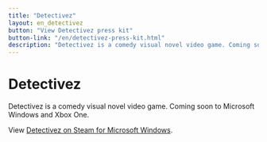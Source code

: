 ```yaml
---
title: "Detectivez"
layout: en_detectivez
button: "View Detectivez press kit"
button-link: "/en/detectivez-press-kit.html"
description: "Detectivez is a comedy visual novel video game. Coming soon to Microsoft Windows and Xbox One."
---
```

# Detectivez

Detectivez is a comedy visual novel video game. Coming soon to Microsoft Windows and Xbox One.

View [Detectivez on Steam for Microsoft Windows](https://store.steampowered.com/app/1012470/Detectivez/).